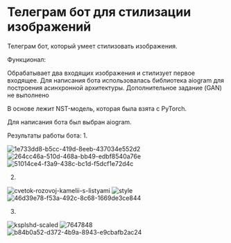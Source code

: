 # Телеграм бот для стилизации изображений
Телеграм бот, который умеет стилизовать изображения.

Функционал:

Обрабатывает два входящих изображения и стилизует первое входящее. 
Для написания бота использовалась библиотека aiogram для построения асинхронной архитектуры. Дополнительное задание (GAN) не выполнено

В основе лежит NST-модель, которая была взята с PyTorch.

Для написания бота был выбран aiogram.

Результаты работы бота:
1.

![1e733dd8-b5cc-419d-8eeb-437034e552d2](https://user-images.githubusercontent.com/107867306/215352344-7be1c7ee-6d6b-4750-abc1-a7042c49ccbc.jpg)
![264cc46a-510d-468a-bb49-edbf8540a76e](https://user-images.githubusercontent.com/107867306/215352353-28509f94-bc54-4996-92d0-56fb464f36a3.jpg)
![51014ce4-f3a9-438c-bc1d-f5dcf1e72d4c](https://user-images.githubusercontent.com/107867306/215352356-a2bcbab4-cceb-4ff6-8e06-bd7e0e6b1092.jpg)

2.
![cvetok-rozovoj-kamelii-s-listyami](https://user-images.githubusercontent.com/107867306/215352449-411fba9e-909a-4050-ae42-4167bc154b7c.jpg)
![style](https://user-images.githubusercontent.com/107867306/215352467-62793026-475f-4550-8b49-824dc8bd40a0.jpeg)
![46d39e78-f53a-492c-8c68-1669de3ce844](https://user-images.githubusercontent.com/107867306/215352476-216add00-7dd9-41d7-bc97-459b31d324ba.jpg)

3.

![ksplshd-scaled](https://user-images.githubusercontent.com/107867306/215352601-f2a06c57-b649-45d7-af47-bfd4b9007978.jpg)
![7647848](https://user-images.githubusercontent.com/107867306/215352633-d7c6eac4-a87a-41fe-b32e-1294d75c1417.jpg)
![b84b0a52-d372-4b9a-8943-e9cbafb2ac24](https://user-images.githubusercontent.com/107867306/215352639-ea954d35-ede3-46b0-a95d-e401cb57db33.jpg)

